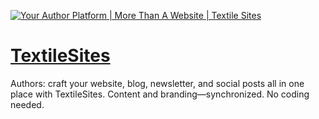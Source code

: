 [![Your Author Platform | More Than A Website | Textile Sites](https://github.com/user-attachments/assets/d655f43d-4c72-4e55-9a38-4cca4a98ef8f)](https://textilesites.com)

# [TextileSites](https://textilesites.com)

Authors: craft your website, blog, newsletter, and social posts all in one place with TextileSites. Content and branding—synchronized. No coding needed.
